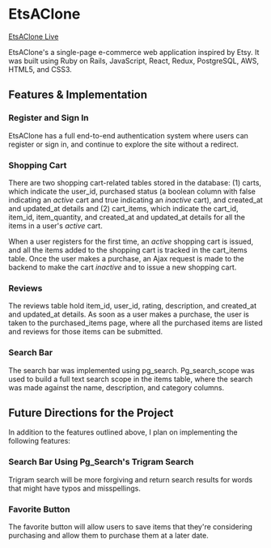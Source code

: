# EtsAClone

[EtsAClone Live](http://etsaclone.christinetwang.me/)

EtsAClone's a single-page e-commerce web application inspired by Etsy. It was built using Ruby on Rails, JavaScript, React, Redux, PostgreSQL, AWS, HTML5, and CSS3.

## Features & Implementation

### Register and Sign In

EtsAClone has a full end-to-end authentication system where users can register or sign in, and continue to explore the site without a redirect. 

### Shopping Cart

There are two shopping cart-related tables stored in the database: (1) carts, which indicate the user_id, purchased status (a boolean column with false indicating an *active* cart and true indicating an *inactive* cart), and created_at and updated_at details and (2) cart_items, which indicate the cart_id, item_id, item_quantity, and  created_at and updated_at details for all the items in a user's *active* cart.

When a user registers for the first time, an *active* shopping cart is issued, and all the items added to the shopping cart is tracked in the cart_items table. Once the user makes a purchase, an Ajax request is made to the backend to make the cart *inactive* and to issue a new shopping cart.

### Reviews

The reviews table hold item_id, user_id, rating, description, and created_at and updated_at details. As soon as a user makes a purchase, the user is taken to the purchased_items page, where all the purchased items are listed and reviews for those items can be submitted.

### Search Bar

The search bar was implemented using pg_search. Pg_search_scope was used to build a full text search scope in the items table, where the search was made against the name, description, and category columns.

## Future Directions for the Project

In addition to the features outlined above, I plan on implementing the following features:

### Search Bar Using Pg_Search's Trigram Search

Trigram search will be more forgiving and return search results for words that might have typos and misspellings.

### Favorite Button

The favorite button will allow users to save items that they're considering purchasing and allow them to purchase them at a later date.
